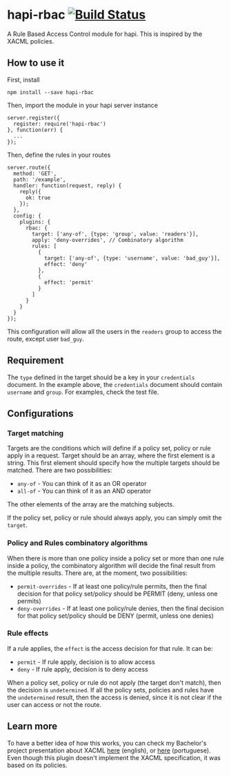 # hapi-rbac [![Build Status](https://travis-ci.org/franciscogouveia/hapi-rbac.svg?branch=master)](https://travis-ci.org/franciscogouveia/hapi-rbac)

A Rule Based Access Control module for hapi. This is inspired by the XACML policies.

## How to use it

First, install

```
npm install --save hapi-rbac
```

Then, import the module in your hapi server instance

```
server.register({
  register: require('hapi-rbac')
}, function(err) {
  ...
});
```

Then, define the rules in your routes

```
server.route({
  method: 'GET',
  path: '/example',
  handler: function(request, reply) {
    reply({
      ok: true
    });
  },
  config: {
    plugins: {
      rbac: {
        target: ['any-of', {type: 'group', value: 'readers'}],
        apply: 'deny-overrides', // Combinatory algorithm
        rules: [
          {
            target: ['any-of', {type: 'username', value: 'bad_guy'}],
            effect: 'deny'
          },
          {
            effect: 'permit'
          }
        ]
      }
    }
  }
});
```

This configuration will allow all the users in the `readers` group to access the route, except user `bad_guy`.

## Requirement

The `type` defined in the target should be a key in your `credentials` document. In the example above, the `credentials` document should contain `username` and `group`. For examples, check the test file.

## Configurations

### Target matching

Targets are the conditions which will define if a policy set, policy or rule apply in a request. Target should be an array, where the first element is a string. This first element should specify how the multiple targets should be matched. There are two possibilities:

* `any-of` - You can think of it as an OR operator
* `all-of` - You can think of it as an AND operator

The other elements of the array are the matching subjects.

If the policy set, policy or rule should always apply, you can simply omit the `target`.

### Policy and Rules combinatory algorithms

When there is more than one policy inside a policy set or more than one rule inside a policy, the combinatory algorithm will decide the final result from the multiple results. There are, at the moment, two possibilities:

* `permit-overrides` - If at least one policy/rule permits, then the final decision for that policy set/policy should be PERMIT (deny, unless one permits)
* `deny-overrides` - If at least one policy/rule denies, then the final decision for that policy set/policy should be DENY (permit, unless one denies)

### Rule effects

If a rule applies, the `effect` is the access decision for that rule. It can be:

* `permit` - If rule apply, decision is to allow access
* `deny` - If rule apply, decision is to deny access

When a policy set, policy or rule do not apply (the target don't match), then the decision is `undetermined`. If all the policy sets, policies and rules have the `undetermined` result, then the access is denied, since it is not clear if the user can access or not the route.

## Learn more

To have a better idea of how this works, you can check my Bachelor's project presentation about XACML [here](http://helios.av.it.pt/attachments/download/559/_en_XACML.PAPOX.Presentation.pdf) (english), or [here](http://helios.av.it.pt/attachments/download/557/_pt_XACML.PAPOX.Presentation.pdf) (portuguese). Even though this plugin doesn't implement the XACML specification, it was based on its policies.
